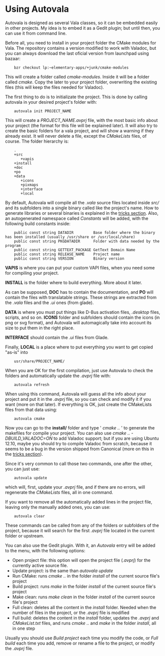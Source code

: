 # Using Autovala

Autovala is designed as several Vala classes, so it can be embedded easily in other projects. My idea is to embed it as a Gedit plugin; but until then, you can use it from command line.

Before all, you need to install in your project folder the CMake modules for Vala. The repository contains a version modified to work with Valadoc, but you can always download the last oficial version from launchpad using bazaar:

        bzr checkout lp:~elementary-apps/+junk/cmake-modules

This will create a folder called *cmake-modules*. Inside it will be a folder called *cmake*. Copy the later to your project folder, overwriting the existing files (this will keep the files needed for Valadoc).

The first thing to do is to initializate the project. This is done by calling autovala in your desired project's folder with:

        autovala init PROJECT_NAME

This will create a *PROJECT_NAME.avprj* file, with the most basic info about your project (the format for this file will be explained later). It will also try to create the basic folders for a vala project, and will show a warning if they already exist. It will never delete a file, except the *CMakeLists* files, of course. The folder hierarchy is:

        .
        +src
           +vapis
        +install
        +doc
        +po
        +data
           +icons
           +pixmaps
           +interface
           +local

By default, Autovala will compile all the *.vala* source files located inside *src/* and its subfolders into a single binary called like the project's name. How to generate libraries or several binaries is explained in the [tricks section](tricks). Also, an autogenerated namespace called *Constants* will be added, with the following build constants inside:

        public const string DATADIR         Base folder where the binary has been installed (usually /usr/share or /usr/local/share)
		public const string PKGDATADIR      Folder with data needed by the program
		public const string GETTEXT_PACKAGE GetText Domain Name
		public const string RELEASE_NAME    Project name
		public const string VERSION         Binary version

**VAPIS** is where you can put your custom VAPI files, when you need some for compiling your project.

**INSTALL** is the folder where to build everything. More about it later.

As can be supposed, **DOC** has to contain the documentation, and **PO** will contain the files with translatable strings. These strings are extracted from the *.vala* files and the *.ui* ones (from glade).

**DATA** is where you must put things like D-Bus activation files, *.desktop* files, scripts, and so on. **ICONS** folder and subfolders should contain the icons (in png or svg format), and Autovala will automagically take into account its size to put them in the right place.

**INTERFACE** should contain the *.ui* files from Glade.

Finally, **LOCAL** is a place where to put everything you want to get copied "as-is" into

        usr/share/PROJECT_NAME/

When you are OK for the first compilation, just use Autovala to check the folders and automatically update the *.avprj* file with:

        autovala refresh

When using this command, Autovala will guess all the info about your project and put it in the *.avprj* file, so you can check and modify it if you want (more on that later). If everything is OK, just create the CMakeLists files from that data using:

        autovala cmake

Now you can go to the **install/** folder and type ' *cmake ..* ' to generate the makefiles for compile your project. You can also use *cmake .. -DBUILD_VALADOC=ON* to add Valadoc support; but if you are using Ubuntu 12.10, maybe you should try to compile Valadoc from scratch, because it seems to be a bug in the version shipped from Canonical (more on this in the [tricks section](tricks)).

Since it's very common to call those two commands, one after the other, you can just use:

        autovala update

which will, first, update your *.avprj* file, and if there are no errors, will regenerate the *CMakeLists* files, all in one command.

If you want to remove all the automatically added lines in the project file, leaving only the manually added ones, you can use:

        autovala clear

These commands can be called from any of the folders or subfolders of the project, because it will search for the first *.avprj* file located in the current folder or upstream.

You can also use the Gedit plugin. With it, an *Autovala* entry will be added to the menu, with the following options:

 * Open project file: this option will open the project file (*.avprj*) for the currently active source file.
 * Update project: is the same than *autovala update*
 * Run CMake: runs *cmake ..* in the folder *install* of the current source file's project
 * Build project: runs *make* in the folder *install* of the current source file's project
 * Make clean: runs *make clean* in the folder *install* of the current source file's project
 * Full clean: deletes all the content in the *install* folder. Needed when the number of files in the project, or the *.avprj* file is modified
 * Full build: deletes the content in the *install* folder, updates the *.avprj* and *CMakeList.txt* files, and runs *cmake ..* and *make* in the folder *install*, all in one step

Usually you should use *Build project* each time you modify the code, or *Full build* each time you add, remove or rename a file to the project, or modify the *.avprj* file.

